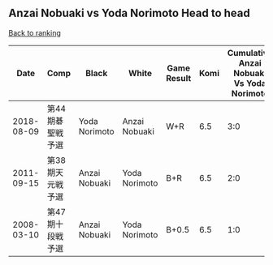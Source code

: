 ## Anzai Nobuaki vs Yoda Norimoto Head to head

[Back to ranking](../../index.md)




| **Date** | **Comp** | **Black** | **White** | **Game Result** | **Komi** | **Cumulative Anzai Nobuaki Vs Yoda Norimoto** | **Anzai Nobuaki Streak** | **Yoda Norimoto Streak** | 
| --- | --- | --- | --- | --- | --- | --- | --- | --- |
| 2018-08-09 | 第44期碁聖戦予選 | Yoda Norimoto | Anzai Nobuaki | W+R | 6.5 | 3:0 | 3 | 0 | 
| 2011-09-15 | 第38期天元戦予選 | Anzai Nobuaki | Yoda Norimoto | B+R | 6.5 | 2:0 | 2 | 0 | 
| 2008-03-10 | 第47期十段戦予選 | Anzai Nobuaki | Yoda Norimoto | B+0.5 | 6.5 | 1:0 | 1 | 0 |




